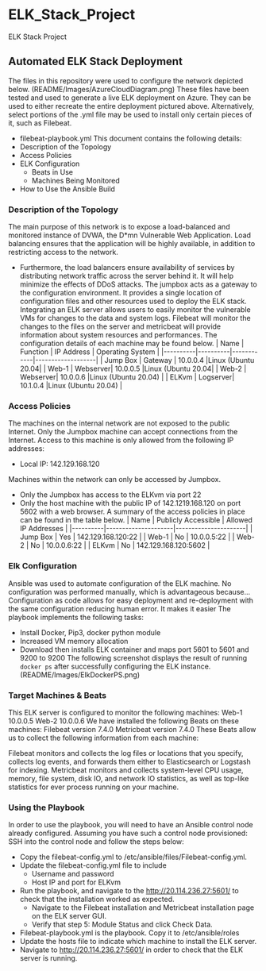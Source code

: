 # ELK_Stack_Project
ELK Stack Project
## Automated ELK Stack Deployment
The files in this repository were used to configure the network depicted below.
(README/Images/AzureCloudDiagram.png)
These files have been tested and used to generate a live ELK deployment on Azure. They can be used to either recreate the entire deployment pictured above. Alternatively, select portions of the .yml file may be used to install only certain pieces of it, such as Filebeat.
  - filebeat-playbook.yml
This document contains the following details:
- Description of the Topology
- Access Policies
- ELK Configuration
  - Beats in Use
  - Machines Being Monitored
- How to Use the Ansible Build
### Description of the Topology
The main purpose of this network is to expose a load-balanced and monitored instance of DVWA, the D*mn Vulnerable Web Application.
Load balancing ensures that the application will be highly available, in addition to restricting access to the network.
- Furthermore, the load balancers ensure availability of services by distributing network traffic across the server behind it. It will help minimize the effects of DDoS attacks. The jumpbox acts as a gateway to the configuration environment. It provides a single location of configuration files and other resources used to deploy the ELK stack.
Integrating an ELK server allows users to easily monitor the vulnerable VMs for changes to the data and system logs.
Filebeat will monitor the changes to the files on the server and metricbeat will provide information about system resources and performances.
The configuration details of each machine may be found below.
| Name     | Function | IP Address | Operating System  |
|----------|----------|------------|-------------------|
| Jump Box | Gateway  | 10.0.0.4   |Linux (Ubuntu 20.04|
| Web-1    | Webserver| 10.0.0.5   |Linux (Ubuntu 20.04|
| Web-2    | Webserver| 10.0.0.6   |Linux (Ubuntu 20.04) |
| ELKvm    | Logserver| 10.1.0.4   |Linux (Ubuntu 20.04) |
### Access Policies
The machines on the internal network are not exposed to the public Internet. 
Only the Jumpbox machine can accept connections from the Internet. Access to this machine is only allowed from the following IP addresses:
-  Local IP: 142.129.168.120
 
Machines within the network can only be accessed by Jumpbox.
- Only the Jumpbox has access to the ELKvm via port 22
- Only the host machine with the public IP of 142.1219.168.120 on port 5602 with a web browser.
A summary of the access policies in place can be found in the table below.
| Name     | Publicly Accessible | Allowed IP Addresses |
|----------|---------------------|----------------------|
| Jump Box | Yes                 | 142.129.168.120:22   |
| Web-1    | No                  | 10.0.0.5:22          |
| Web-2    | No                  | 10.0.0.6:22          |
| ELKvm    | No                  | 142.129.168.120:5602 |
### Elk Configuration
Ansible was used to automate configuration of the ELK machine. No configuration was performed manually, which is advantageous because...
Configuration as code allows for easy deployment and re-deployment with the same configuration reducing human error. It makes it easier
The playbook implements the following tasks: 
- Install Docker, Pip3, docker python module
- Increased VM memory allocation
- Download then installs ELK container and maps port 5601 to 5601 and 9200 to 9200
The following screenshot displays the result of running `docker ps` after successfully configuring the ELK instance.
 (README/Images/ElkDockerPS.png) 
### Target Machines & Beats
This ELK server is configured to monitor the following machines:
Web-1 10.0.0.5
Web-2 10.0.0.6
We have installed the following Beats on these machines:
Filebeat version 7.4.0
Metricbeat version 7.4.0
These Beats allow us to collect the following information from each machine:

Filebeat monitors and collects the log files or locations that you specify, collects log events, and forwards them either to Elasticsearch or Logstash for indexing.
Metricbeat monitors and collects system-level CPU usage, memory, file system, disk IO, and network IO statistics, as well as top-like statistics for ever process running on your machine. 
### Using the Playbook
In order to use the playbook, you will need to have an Ansible control node already configured. Assuming you have such a control node provisioned: 
SSH into the control node and follow the steps below:
- Copy the filebeat-config.yml to /etc/ansible/files/Filebeat-config.yml.
- Update the filebeat-config.yml file to include
  - Username and password
  - Host IP and port for ELKvm
- Run the playbook, and navigate to the http://20.114.236.27:5601/ to check that the installation worked as expected.
  - Navigate to the Filebeat installation and Metricbeat installation page on the ELK server GUI.
  - Verify that step 5: Module Status and click Check Data.
- Filebeat-playbook.yml is the playbook. Copy it to /etc/ansible/roles
- Update the hosts file to indicate which machine to install the ELK server.
- Navigate to http://20.114.236.27:5601/ in order to check that the ELK server is running.
